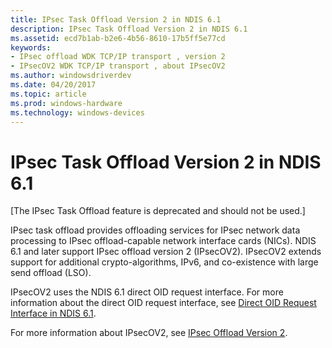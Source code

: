 ```yaml
---
title: IPsec Task Offload Version 2 in NDIS 6.1
description: IPsec Task Offload Version 2 in NDIS 6.1
ms.assetid: ecd7b1ab-b2e6-4b56-8610-17b5ff5e77cd
keywords:
- IPsec offload WDK TCP/IP transport , version 2
- IPsecOV2 WDK TCP/IP transport , about IPsecOV2
ms.author: windowsdriverdev
ms.date: 04/20/2017
ms.topic: article
ms.prod: windows-hardware
ms.technology: windows-devices
---
```


# IPsec Task Offload Version 2 in NDIS 6.1

\[The IPsec Task Offload feature is deprecated and should not be used.\]




IPsec task offload provides offloading services for IPsec network data processing to IPsec offload-capable network interface cards (NICs). NDIS 6.1 and later support IPsec offload version 2 (IPsecOV2). IPsecOV2 extends support for additional crypto-algorithms, IPv6, and co-existence with large send offload (LSO).

IPsecOV2 uses the NDIS 6.1 direct OID request interface. For more information about the direct OID request interface, see [Direct OID Request Interface in NDIS 6.1](direct-oid-request-interface-in-ndis-6-1.md).

For more information about IPsecOV2, see [IPsec Offload Version 2](ipsec-offload-version-2.md).

 

 





